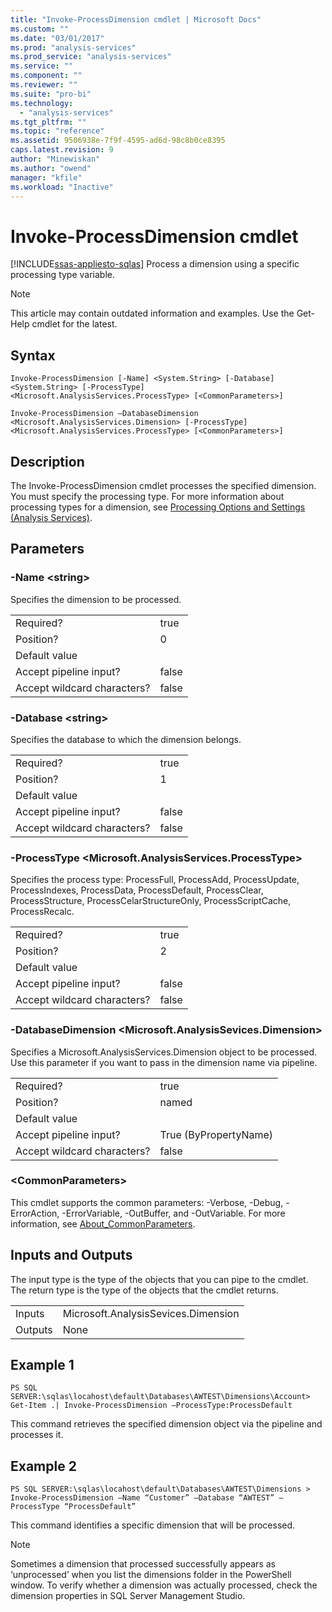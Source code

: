 ```yaml
---
title: "Invoke-ProcessDimension cmdlet | Microsoft Docs"
ms.custom: ""
ms.date: "03/01/2017"
ms.prod: "analysis-services"
ms.prod_service: "analysis-services"
ms.service: ""
ms.component: ""
ms.reviewer: ""
ms.suite: "pro-bi"
ms.technology: 
  - "analysis-services"
ms.tgt_pltfrm: ""
ms.topic: "reference"
ms.assetid: 9506938e-7f9f-4595-ad6d-98c8b0ce8395
caps.latest.revision: 9
author: "Minewiskan"
ms.author: "owend"
manager: "kfile"
ms.workload: "Inactive"
---
```

# Invoke-ProcessDimension cmdlet
[!INCLUDE[ssas-appliesto-sqlas](../../includes/ssas-appliesto-sqlas.md)]
  Process a dimension using a specific processing type variable.  

>[!NOTE] 
>This article may contain outdated information and examples. Use the Get-Help cmdlet for the latest.
  
## Syntax  
 `Invoke-ProcessDimension [-Name] <System.String> [-Database] <System.String> [-ProcessType] <Microsoft.AnalysisServices.ProcessType> [<CommonParameters>]`  
  
 `Invoke-ProcessDimension –DatabaseDimension <Microsoft.AnalysisServices.Dimension> [-ProcessType] <Microsoft.AnalysisServices.ProcessType> [<CommonParameters>]`  
  
## Description  
 The Invoke-ProcessDimension cmdlet processes the specified dimension. You must specify the processing type. For more information about processing types for a dimension, see [Processing Options and Settings &#40;Analysis Services&#41;](../../analysis-services/multidimensional-models/processing-options-and-settings-analysis-services.md).  
  
## Parameters  
  
### -Name \<string>  
 Specifies the dimension to be processed.  
  
|||  
|-|-|  
|Required?|true|  
|Position?|0|  
|Default value||  
|Accept pipeline input?|false|  
|Accept wildcard characters?|false|  
  
### -Database \<string>  
 Specifies the database to which the dimension belongs.  
  
|||  
|-|-|  
|Required?|true|  
|Position?|1|  
|Default value||  
|Accept pipeline input?|false|  
|Accept wildcard characters?|false|  
  
### -ProcessType \<Microsoft.AnalysisServices.ProcessType>  
 Specifies the process type: ProcessFull, ProcessAdd, ProcessUpdate, ProcessIndexes, ProcessData, ProcessDefault, ProcessClear, ProcessStructure, ProcessCelarStructureOnly, ProcessScriptCache, ProcessRecalc.  
  
|||  
|-|-|  
|Required?|true|  
|Position?|2|  
|Default value||  
|Accept pipeline input?|false|  
|Accept wildcard characters?|false|  
  
### -DatabaseDimension \<Microsoft.AnalysisSevices.Dimension>  
 Specifies a Microsoft.AnalysisServices.Dimension object to be processed. Use this parameter if you want to pass in the dimension name via pipeline.  
  
|||  
|-|-|  
|Required?|true|  
|Position?|named|  
|Default value||  
|Accept pipeline input?|True (ByPropertyName)|  
|Accept wildcard characters?|false|  
  
### \<CommonParameters>  
 This cmdlet supports the common parameters: -Verbose, -Debug, -ErrorAction, -ErrorVariable, -OutBuffer, and -OutVariable. For more information, see [About_CommonParameters](http://go.microsoft.com/fwlink/?linkID=227825).  
  
## Inputs and Outputs  
 The input type is the type of the objects that you can pipe to the cmdlet. The return type is the type of the objects that the cmdlet returns.  
  
|||  
|-|-|  
|Inputs|Microsoft.AnalysisSevices.Dimension|  
|Outputs|None|  
  
## Example 1  
 `PS SQL SERVER:\sqlas\locahost\default\Databases\AWTEST\Dimensions\Account> Get-Item .| Invoke-ProcessDimension –ProcessType:ProcessDefault`  
  
 This command retrieves the specified dimension object via the pipeline and processes it.  
  
## Example 2  
 `PS SQL SERVER:\sqlas\locahost\default\Databases\AWTEST\Dimensions > Invoke-ProcessDimension –Name “Customer” –Database “AWTEST” –ProcessType “ProcessDefault”`  
  
 This command identifies a specific dimension that will be processed.  
  
> [!NOTE]  
>  Sometimes a dimension that processed successfully appears as ‘unprocessed’ when you list the dimensions folder in the PowerShell window. To verify whether a dimension was actually processed, check the dimension properties in SQL Server Management Studio.  
  
  
  
